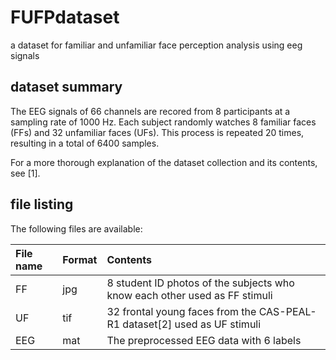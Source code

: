# FUFPdataset
a dataset for familiar and unfamiliar face perception analysis using eeg signals
## dataset summary
The EEG signals of 66 channels are recored from 8 participants at a sampling rate of 1000 Hz. Each subject randomly watches 8 familiar faces (FFs) and 32 unfamiliar faces (UFs). This process is repeated 20 times, resulting in a total of 6400 samples.

For a more thorough explanation of the dataset collection and its contents, see [1].
## file listing
The following files are available:


|File name|Format|Contents|
|:----|:----|:----|
|FF|jpg|8 student ID photos of the subjects who know each other used as FF stimuli|
|UF|tif|32 frontal young faces from the CAS-PEAL-R1 dataset[2] used as UF stimuli|
|EEG|mat|The preprocessed EEG data with 6 labels|
